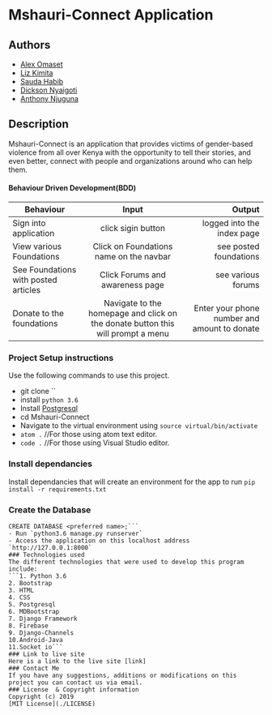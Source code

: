 # Mshauri-Connect Application
## Authors
* [Alex Omaset](https://github.com/alexomaset/)
* [Liz Kimita](https://github.com/lizKimita/)
* [Sauda Habib](https://github.com/saudahabib/)
* [Dickson Nyaigoti](https://github.com/deeksonparlma/)
* [Anthony Njuguna](https://github.com/Antavio/)
## Description
Mshauri-Connect is an application that provides victims of gender-based violence from all over Kenya with the opportunity to tell their stories, and even better, connect with people and organizations around who can help them.
#### Behaviour Driven Development(BDD)
| Behaviour  |    Input      | Output |
|----------|:-------------:|------:|
| Sign into application | click sigin button | logged into the index page |
| View various Foundations | Click on Foundations name on the navbar  | see posted foundations |
| See Foundations with posted articles | Click Forums and awareness page | see various forums  |
| Donate to the foundations | Navigate to the homepage and click on the donate button this will prompt a menu | Enter your phone number and amount to donate |                                    | Report anonymously | Click on the realtime chat Icon  | should connect you to the foundations and authorities |


### Project Setup instructions
Use the following commands to use this project.
- git clone ``
- install `python 3.6`
- Install [Postgresql](https://www.postgresql.org/download/)
- cd Mshauri-Connect
- Navigate to the virtual environment using `source virtual/bin/activate`
- `atom .`  //For those using atom text editor.
- `code .`  //For those using Visual Studio editor.
### Install dependancies
Install dependancies that will create an environment for the app to run `pip install -r requirements.txt`
### Create the Database
```psql
CREATE DATABASE <preferred name>;```
- Run `python3.6 manage.py runserver`
- Access the application on this localhost address `http://127.0.0.1:8000`
### Technologies used
The different technologies that were used to develop this program include:
```1. Python 3.6 
2. Bootstrap
3. HTML
4. CSS
5. Postgresql
6. MDBootstrap
7. Django Framework
8. Firebase
9. Django-Channels
10.Android-Java
11.Socket io```
### Link to live site
Here is a link to the live site [link]
### Contact Me
If you have any suggestions, additions or modifications on this project you can contact us via email.
### License  & Copyright information
Copyright (c) 2019
[MIT License](./LICENSE)